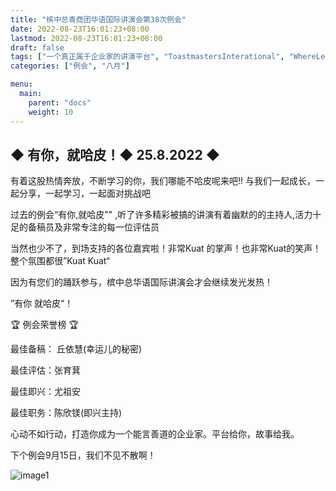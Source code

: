 ```yaml
---
title: "槟中总青商团华语国际讲演会第38次例会"
date: 2022-08-23T16:01:23+08:00
lastmod: 2022-08-23T16:01:23+08:00
draft: false
tags: ["一个真正属于企业家的讲演平台", "ToastmastersInterational", "WhereLeadersAreMade", "丘依慧", "张育萁", "尤祖安", "陈欣镁"]
categories: ["例会", "八月"]

menu:
  main:
    parent: "docs"
    weight: 10
---
```



## ◆ 有你，就哈皮！◆ 25.8.2022 ◆

有着这股热情奔放，不断学习的你，我们哪能不哈皮呢来吧!! 与我们一起成长，一起分享，一起学习，一起面对挑战吧

过去的例会“有你,就哈皮"" ,听了许多精彩被搞的讲演有着幽默的的主持人,活力十足的备稿员及非常专注的每一位评估员

当然也少不了，到场支持的各位嘉宾啦！非常Kuat 的掌声！也非常Kuat的笑声！整个氛围都很”Kuat Kuat“

因为有您们的踊跃参与，槟中总华语国际讲演会才会继续发光发热！

”有你  就哈皮“！ 

🏆 例会荣誉榜 🏆

最佳备稿： 丘依慧(幸运儿的秘密)

最佳评估：张育萁

最佳即兴：尤祖安

最佳职务：陈欣镁(即兴主持)

心动不如行动，打造你成为一个能言善道的企业家。平台给你，故事给我。

下个例会9月15日，我们不见不散啊！ 

![image1](/tmc/file/2022/8/38/1.jpg "image1")